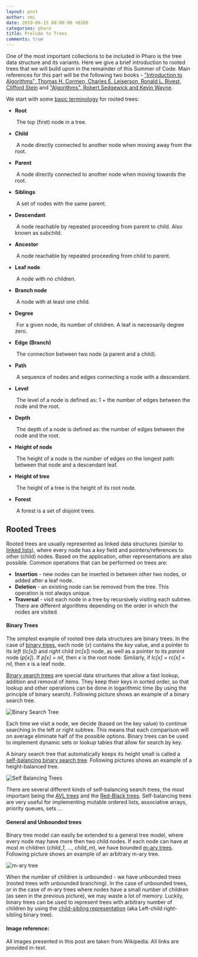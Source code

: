 ```yaml
---
layout: post
author: smi
date: 2019-06-15 08:00:00 +0200
categories: pharo
title: Prelude to Trees
comments: true
---
```




One of the most important collections to be included in Pharo is the tree data structure and its variants. Here we give a brief introduction to rooted trees that we will build upon in the remainder of this Summer of Code. Main references for this part will be the following two books -   ["Introduction to Algorithms", Thomas H. Cormen, Charles E. Leiserson, Ronald L. Rivest, Clifford Stein](https://mitpress.mit.edu/books/introduction-algorithms-third-edition) and ["Algorithms", Robert Sedgewick and Kevin Wayne](https://algs4.cs.princeton.edu/home/). 

We start with some [basic terminology](https://en.wikipedia.org/wiki/Tree_(data_structure)#Terminology_used_in_trees) for rooted trees:

* **Root**

  ​	The top (first) node in a tree. 

* **Child**

  ​	A node directly connected to another node when moving away from the root.

* **Parent**

  ​	A node directly connected to another node when moving towards the root.

* **Siblings**

  ​	A set of nodes with the same parent.

* **Descendant**

  ​	A node reachable by repeated proceeding from parent to child. Also known as subchild.

* **Ancestor**

  ​	A node reachable by repeated proceeding from child to parent.

* **Leaf node**

  ​	A node with no children.

* **Branch node** 

  ​	A node with at least one child.

* **Degree**

  ​	For a given node, its number of children. A leaf is necessarily degree zero.

* **Edge** **(Branch)**

  ​	The connection between two node (a parent and a child).

* **Path**

  ​	A sequence of nodes and edges connecting a node with a descendant.

* **Level**

  ​	The level of a node is defined as: 1 + the number of edges between the node and the root.

* **Depth**

  ​	The depth of a node is defined as: the number of edges between the node and the root.

* **Height of node**

  ​	The height of a node is the number of edges on the longest path between that node and a descendant leaf.

* **Height of tree**

  ​	The height of a tree is the height of its root node.

* **Forest**

  ​	A forest is a set of disjoint trees.

## Rooted Trees

Rooted trees are usually represented as linked data structures (similar to [linked lists](https://en.wikipedia.org/wiki/Linked_list)), where every node has a *key* field and pointers/references to other (child) nodes. Based on the application, other representations are also possible. Common operations that can be performed on trees are: 

* **Insertion** - new nodes can be inserted in between other two nodes, or added after a leaf node.
* **Deletion** - an existing node can be removed from the tree. This operation is not always unique. 
* **Traversal** - visit each node in a tree by recursively visiting each subtree. There are different algorithms depending on the order in which the nodes are visited. 

#### Binary Trees 

The simplest example of rooted tree data structures are binary trees. In the case of [binary trees](https://en.wikipedia.org/wiki/Binary_tree), each node (*x*) contains the *key* value, and a pointer to its *left* (*lc[x]*) and *right* child (*rc[x]*) node, as well as a pointer to its *parent* node (*p[x]*). If *p[x] = nil*, then *x* is the root node. Similarly, if *lc[x] = rc[x] = nil*, then *x* is a leaf node.  

[Binary search trees](https://en.wikipedia.org/wiki/Binary_search_tree) are special data structures that allow a fast lookup, addition and removal of items. They keep their keys in sorted order, so that lookup and other operations can be done in logarithmic time (by using the principle of binary search). Following picture shows an example of a binary search tree. 

![Binary Search Tree](https://upload.wikimedia.org/wikipedia/commons/thumb/d/da/Binary_search_tree.svg/450px-Binary_search_tree.svg.png)



Each time we visit a node, we decide (based on the key value) to continue searching in the left or right subtree. This means that each comparison will on average eliminate half of the possible options. Binary trees can be used to implement dynamic sets or lookup tables that allow for search by key.

A binary search tree that automatically keeps its height small is called a [self-balancing binary search tree](https://en.wikipedia.org/wiki/Self-balancing_binary_search_tree). Following pictures shows an example of a height-balanced tree.

![Self Balancing Trees](https://upload.wikimedia.org/wikipedia/commons/thumb/0/06/AVLtreef.svg/1200px-AVLtreef.svg.png)

There are several different kinds of self-balancing search trees, the most important being the [AVL trees](https://en.wikipedia.org/wiki/AVL_tree) and the [Red-Black trees](https://en.wikipedia.org/wiki/Red%E2%80%93black_tree). Self-balancing trees are very useful for implementing mutable ordered lists, associative arrays, priority queues, sets ... 

#### General and Unbounded trees 

Binary tree model can easily be extended to a general tree model, where every node may have more then two child nodes. If each node can have at most *m*  children (*child_1*, ..., *child_m*), we have bounded [m-ary trees](https://en.wikipedia.org/wiki/M-ary_tree). Following picture shows an example of an arbitrary m-ary tree. 

![m-ary tree](https://upload.wikimedia.org/wikipedia/en/thumb/b/be/Pointermary.png/1199px-Pointermary.png)



When the number of children is unbounded - we have unbounded trees (rooted trees with unbounded branching). In the case of unbounded trees, or in the case of m-ary trees where nodes have a small number of children (as seen in the previous picture), we may waste a lot of memory. Luckily, binary trees can be used to represent trees with arbitrary number of children by using the [child-sibling representation](https://en.wikipedia.org/wiki/Left-child_right-sibling_binary_tree) (aka Left-child right-sibling binary tree).



#### Image reference: 

All images presented in this post are taken from Wikipedia. All links are provided in-text. 

